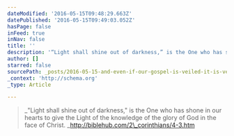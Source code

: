 ```yaml
---
dateModified: '2016-05-15T09:48:29.663Z'
datePublished: '2016-05-15T09:49:03.052Z'
hasPage: false
inFeed: true
inNav: false
title: ''
description: '“Light shall shine out of darkness,” is the One who has shone in our hearts to give the Light of the knowledge of the glory of God in the face of Christ. http://biblehub.com/2_corinthians/4-3.htm'
author: []
starred: false
sourcePath: _posts/2016-05-15-and-even-if-our-gospel-is-veiled-it-is-veiled-to-those-who.md
_context: 'http://schema.org'
_type: Article

---
```

> _"Light shall shine out of darkness," is the One who has shone in our hearts to give the Light of the knowledge of the glory of God in the face of Christ. _http://biblehub.com/2\_corinthians/4-3.htm